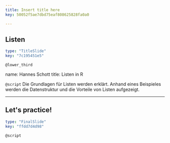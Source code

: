 ```yaml
---
title: Insert title here
key: 50052f5ae7dbd75eaf808625828fa0a0

---
```

## Listen

```yaml
type: "TitleSlide"
key: "7c195451e5"
```

`@lower_third`

name: Hannes Schott
title: Listen in R


`@script`
Die Grundlagen für Listen werden erklärt. Anhand eines Beispieles werden die Datenstruktur und die Vorteile von Listen aufgezeigt.


---
## Let's practice!

```yaml
type: "FinalSlide"
key: "ffdd7d4d98"
```

`@script`



